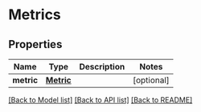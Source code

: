 # Metrics

## Properties
Name | Type | Description | Notes
------------ | ------------- | ------------- | -------------
**metric** | [**Metric**](Metric.md) |  | [optional] 

[[Back to Model list]](../README.md#documentation-for-models) [[Back to API list]](../README.md#documentation-for-api-endpoints) [[Back to README]](../README.md)


